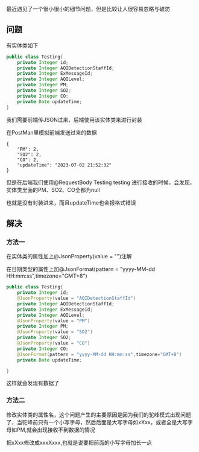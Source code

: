 最近遇见了一个很小很小的细节问题，但是比较让人很容易忽略与破防

## 问题

有实体类如下

```java
public class Testing{
    private Integer id;
    private Integer AQIDetectionStaffId;
    private Integer ExMessageId;
    private Integer AQILevel;
    private Integer PM;
    private Integer SO2;
    private Integer CO;
    private Date updateTime;
}
```

我们需要前端传JSON过来，后端使用该实体类来进行封装

在PostMan里模拟前端发送过来的数据

```
{
	"PM": 2,
	"SO2": 2,
	"CO": 2,
	"updateTime": "2023-07-02 21:52:32"
}
```

但是在后端我们使用@RequestBody Testing testing 进行接收的时候，会发现，实体类里面的PM、SO2、CO全都为null

也就是没有封装进来，而且updateTime也会报格式错误

## 解决

### 方法一

在实体类的属性加上@JsonProperty(value = "")注解

在日期类型的属性上加@JsonFormat(pattern = "yyyy-MM-dd HH:mm:ss",timezone="GMT+8")

```java 
public class Testing{
    private Integer id;
    @JsonProperty(value = "AQIDetectionStaffId")
    private Integer AQIDetectionStaffId;
    private Integer ExMessageId;
    private Integer AQILevel;
    @JsonProperty(value = "PM")
    private Integer PM;
    @JsonProperty(value = "SO2")
    private Integer SO2;
    @JsonProperty(value = "CO")
    private Integer CO;
    @JsonFormat(pattern = "yyyy-MM-dd HH:mm:ss",timezone="GMT+8")
    private Date updateTime;

}
```

这样就会发现有数据了

### 方法二

修改实体类的属性名，这个问题产生的主要原因是因为我们的驼峰模式出现问题了，当驼峰前只有一个小写字母，然后后面是大写字母如xXxx，或者全是大写字母如PM,就会出现接收不到数据的情况

把xXxx修改成xxxXxxx,也就是说要把前面的小写字母加长一点